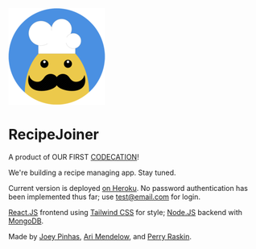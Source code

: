 ![recipejoiner-logo](public/android-chrome-192x192.png)
# RecipeJoiner

A product of OUR FIRST [CODECATION](https://thoughtbot.com/blog/you-should-take-a-codecation)!

We're building a recipe managing app. Stay tuned.

Current version is deployed [on Heroku](https://recipejoiner.herokuapp.com/). No password authentication has been implemented thus far; use test@email.com for login.

[React.JS](https://reactjs.org) frontend using [Tailwind CSS](http://tailwindcss.com) for style; [Node.JS](https://nodejs.org/en/) backend with [MongoDB](https://www.mongodb.com).

Made by [Joey Pinhas](https://www.linkedin.com/in/joeypinhas/), [Ari Mendelow](https://www.linkedin.com/in/amendelow/), and [Perry Raskin](http://linkedin.com/in/perryraskin/).

